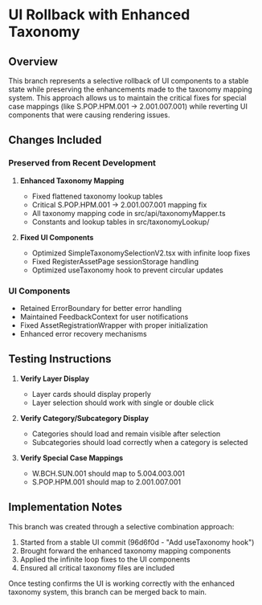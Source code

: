 # UI Rollback with Enhanced Taxonomy

## Overview

This branch represents a selective rollback of UI components to a stable state while preserving the enhancements made to the taxonomy mapping system. This approach allows us to maintain the critical fixes for special case mappings (like S.POP.HPM.001 → 2.001.007.001) while reverting UI components that were causing rendering issues.

## Changes Included

### Preserved from Recent Development
1. **Enhanced Taxonomy Mapping**
   - Fixed flattened taxonomy lookup tables
   - Critical S.POP.HPM.001 → 2.001.007.001 mapping fix
   - All taxonomy mapping code in src/api/taxonomyMapper.ts
   - Constants and lookup tables in src/taxonomyLookup/

2. **Fixed UI Components**
   - Optimized SimpleTaxonomySelectionV2.tsx with infinite loop fixes
   - Fixed RegisterAssetPage sessionStorage handling
   - Optimized useTaxonomy hook to prevent circular updates

### UI Components
- Retained ErrorBoundary for better error handling
- Maintained FeedbackContext for user notifications
- Fixed AssetRegistrationWrapper with proper initialization
- Enhanced error recovery mechanisms

## Testing Instructions

1. **Verify Layer Display**
   - Layer cards should display properly
   - Layer selection should work with single or double click

2. **Verify Category/Subcategory Display**
   - Categories should load and remain visible after selection
   - Subcategories should load correctly when a category is selected

3. **Verify Special Case Mappings**
   - W.BCH.SUN.001 should map to 5.004.003.001
   - S.POP.HPM.001 should map to 2.001.007.001

## Implementation Notes

This branch was created through a selective combination approach:
1. Started from a stable UI commit (96d6f0d - "Add useTaxonomy hook")
2. Brought forward the enhanced taxonomy mapping components
3. Applied the infinite loop fixes to the UI components
4. Ensured all critical taxonomy files are included

Once testing confirms the UI is working correctly with the enhanced taxonomy system, this branch can be merged back to main.